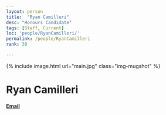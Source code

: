 ```yaml
---
layout: person
title:  "Ryan Camilleri"
desc: "Honours Candidate"
tags: [Staff, Current]
loc: 'people/RyanCamilleri/'
permalink: /people/RyanCamilleri
rank: 30

---
```

 
{% include image.html url="main.jpg" class="img-mugshot" %}

<div class="text-center" markdown="1">

# Ryan Camilleri


[**Email**](mailto:r.camilleri@uq.edu.au)

